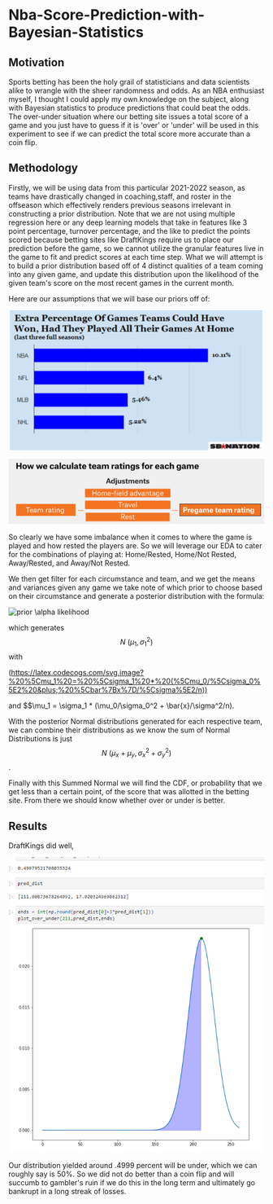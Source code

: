 # Nba-Score-Prediction-with-Bayesian-Statistics

## Motivation
Sports betting has been the holy grail of statisticians and data scientists alike to wrangle with the sheer randomness and odds. As an NBA enthusiast myself, I thought I could apply my own knowledge on the subject, along with Bayesian statistics to produce predictions that could beat the odds. The over-under situation where our betting site issues a total score of a game and you just have to guess if it is 'over' or 'under' will be used in this experiment to see if we can predict the total score more accurate than a coin flip.

## Methodology
Firstly, we will be using data from this particular 2021-2022 season, as teams have drastically changed in coaching,staff, and roster in the offseason which effectively renders previous seasons irrelevant in constructing a prior distribution. Note that we are not using multiple regression here or any deep learning models that take in features like 3 point percentage, turnover percentage, and the like to predict the points scored because betting sites like DraftKings require us to place our prediction before the game, so we cannot utilize the granular features live in the game to fit and predict scores at each time step. What we will attempt is to build a prior distribution based off of 4 distinct qualities of a team coming into any given game, and update this distribution upon the likelihood of the given team's score on the most recent games in the current month.

Here are our assumptions that we will base our priors off of:

![alt text](https://github.com/JerryLiu-dev/Nba-Score-Prediction-with-Bayesian-Statistics/blob/main/images/home%20advantage.PNG)

![alt text](https://github.com/JerryLiu-dev/Nba-Score-Prediction-with-Bayesian-Statistics/blob/main/images/rest%20advantage.PNG)

So clearly we have some imbalance when it comes to where the game is played and how rested the players are. So we will leverage our EDA to cater for the combinations of 
playing at: Home/Rested, Home/Not Rested, Away/Rested, and Away/Not Rested.

We then get filter for each circumstance and team, and we get the means and variances given any game we take note of which prior to choose based on their circumstance and generate a posterior distribution with the formula: 

<img src="https://latex.codecogs.com/png.image?\dpi{110}&space;&space;prior&space;&space;\alpha&space;&space;likelihood" title=" prior \alpha likelihood" />

which generates $$N~(\mu_1, \sigma_1^2)$$ with 

(https://latex.codecogs.com/svg.image?%20%5Cmu_1%20=%20%5Csigma_1%20*%20(%5Cmu_0/%5Csigma_0%5E2%20&plus;%20%5Cbar%7Bx%7D/%5Csigma%5E2/n)) 

and $$\mu_1 = \sigma_1 * (\mu_0/\sigma_0^2 + \bar{x}/\sigma^2/n).

With the posterior Normal distributions generated for each respective team, we can combine their distributions as we know the sum of Normal Distributions is just $$N~(\mu_x+\mu_y, \sigma_x^2 + \sigma_y^2)$$.

Finally with this Summed Normal we will find the CDF, or probability that we get less than a certain point, of the score that was allotted in the betting site. From there we should know whether over or under is better.

## Results
DraftKings did well,

![alt text](https://github.com/JerryLiu-dev/Nba-Score-Prediction-with-Bayesian-Statistics/blob/main/images/nbares.PNG)

Our distribution yielded around .4999 percent will be under, which we can roughly say is 50%. So we did not do better than a coin flip and will succumb to gambler's ruin if we do this in the long term and ultimately go bankrupt in a long streak of losses.

